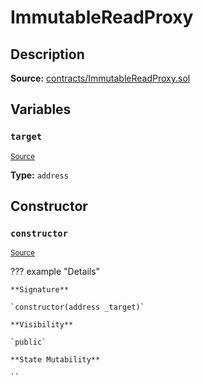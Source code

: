 # ImmutableReadProxy

## Description

**Source:** [contracts/ImmutableReadProxy.sol](https://github.com/Synthetixio/synthetix/tree/v2.82.0-alpha/contracts/ImmutableReadProxy.sol)

## Variables

### `target`

<sub>[Source](https://github.com/Synthetixio/synthetix/tree/v2.82.0-alpha/contracts/ImmutableReadProxy.sol#L9)</sub>

**Type:** `address`

## Constructor

### `constructor`

<sub>[Source](https://github.com/Synthetixio/synthetix/tree/v2.82.0-alpha/contracts/ImmutableReadProxy.sol#L11)</sub>

??? example "Details"

    **Signature**

    `constructor(address _target)`

    **Visibility**

    `public`

    **State Mutability**

    ``
